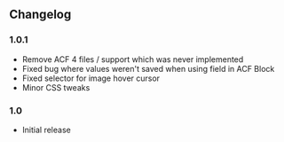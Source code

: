 ## Changelog

### 1.0.1
* Remove ACF 4 files / support which was never implemented
* Fixed bug where values weren't saved when using field in ACF Block
* Fixed selector for image hover cursor
* Minor CSS tweaks

### 1.0
* Initial release
